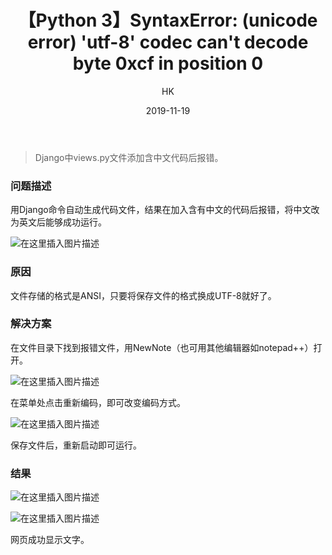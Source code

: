﻿---
layout:     post
title:      "【Python 3】SyntaxError: (unicode error) 'utf-8' codec can't decode byte 0xcf in position 0"
subtitle:   ""
author:     "HK"
date:		2019-11-19
header-img: "img/post-bg-Error.jpg"
catalog: true
tags:
    - 错误调试
    - Python
---

>Django中views.py文件添加含中文代码后报错。

### 问题描述

用Django命令自动生成代码文件，结果在加入含有中文的代码后报错，将中文改为英文后能够成功运行。

![在这里插入图片描述](https://img-blog.csdnimg.cn/20191119225901152.png?x-oss-process=image/watermark,type_ZmFuZ3poZW5naGVpdGk,shadow_10,text_aHR0cHM6Ly9ibG9nLmNzZG4ubmV0L0thcmVuX0Nhc3Npb3BlaWE=,size_16,color_FFFFFF,t_70)

### 原因

文件存储的格式是ANSI，只要将保存文件的格式换成UTF-8就好了。

### 解决方案

在文件目录下找到报错文件，用NewNote（也可用其他编辑器如notepad++）打开。

![在这里插入图片描述](https://img-blog.csdnimg.cn/20191119230545871.png?x-oss-process=image/watermark,type_ZmFuZ3poZW5naGVpdGk,shadow_10,text_aHR0cHM6Ly9ibG9nLmNzZG4ubmV0L0thcmVuX0Nhc3Npb3BlaWE=,size_16,color_FFFFFF,t_70)

在菜单处点击重新编码，即可改变编码方式。

![在这里插入图片描述](https://img-blog.csdnimg.cn/20191119230736695.png?x-oss-process=image/watermark,type_ZmFuZ3poZW5naGVpdGk,shadow_10,text_aHR0cHM6Ly9ibG9nLmNzZG4ubmV0L0thcmVuX0Nhc3Npb3BlaWE=,size_16,color_FFFFFF,t_70)

保存文件后，重新启动即可运行。

### 结果

![在这里插入图片描述](https://img-blog.csdnimg.cn/20191119230906458.png?x-oss-process=image/watermark,type_ZmFuZ3poZW5naGVpdGk,shadow_10,text_aHR0cHM6Ly9ibG9nLmNzZG4ubmV0L0thcmVuX0Nhc3Npb3BlaWE=,size_16,color_FFFFFF,t_70)

![在这里插入图片描述](https://img-blog.csdnimg.cn/20191119230945950.png?x-oss-process=image/watermark,type_ZmFuZ3poZW5naGVpdGk,shadow_10,text_aHR0cHM6Ly9ibG9nLmNzZG4ubmV0L0thcmVuX0Nhc3Npb3BlaWE=,size_16,color_FFFFFF,t_70)

网页成功显示文字。

